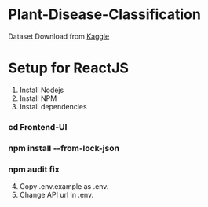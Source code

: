 # Plant-Disease-Classification

Dataset Download from [Kaggle](https://www.kaggle.com/arjuntejaswi/plant-village)


# Setup for ReactJS

1. Install Nodejs
2. Install NPM
3. Install dependencies

### cd Frontend-UI
### npm install --from-lock-json
### npm audit fix

4. Copy .env.example as .env.
5. Change API url in .env.
